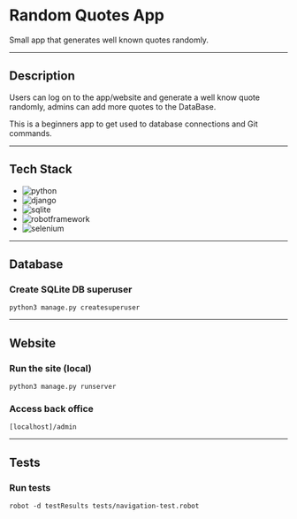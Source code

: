 # Random Quotes App

Small app that generates well known quotes randomly.

---


## Description

Users can log on to the app/website and generate a well know quote randomly, admins can add more quotes to the DataBase.

This is a beginners app to get used to database connections and Git commands.

---


## Tech Stack

* ![python](https://img.shields.io/badge/python-3.10-blue)
* ![django](https://img.shields.io/badge/django-5.0-blue)
* ![sqlite](https://img.shields.io/badge/sqlite-3.37-blue)
* ![robotframework](https://img.shields.io/badge/robotframework-7.0-blue)
* ![selenium](https://img.shields.io/badge/selenium-4.23-blue)

---

## Database

### Create SQLite DB superuser
`python3 manage.py createsuperuser`

---

## Website

### Run the site (local)
`python3 manage.py runserver`

### Access back office
`[localhost]/admin`

---

## Tests

### Run tests
`robot -d testResults tests/navigation-test.robot`


